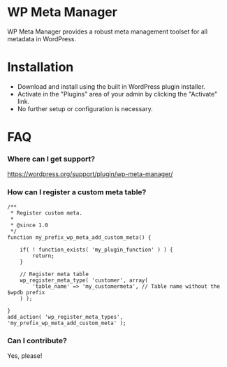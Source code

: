# WP Meta Manager

WP Meta Manager provides a robust meta management toolset for all metadata in WordPress.

# Installation

* Download and install using the built in WordPress plugin installer.
* Activate in the "Plugins" area of your admin by clicking the "Activate" link.
* No further setup or configuration is necessary.

# FAQ

### Where can I get support?

https://wordpress.org/support/plugin/wp-meta-manager/

### How can I register a custom meta table?

```
/**
 * Register custom meta.
 *
 * @since 1.0
 */
function my_prefix_wp_meta_add_custom_meta() {

	if( ! function_exists( 'my_plugin_function' ) ) {
		return;
	}

	// Register meta table
	wp_register_meta_type( 'customer', array( 
		'table_name' => 'my_customermeta', // Table name without the $wpdb prefix
	) );

}
add_action( 'wp_register_meta_types', 'my_prefix_wp_meta_add_custom_meta' );
```

### Can I contribute?

Yes, please!